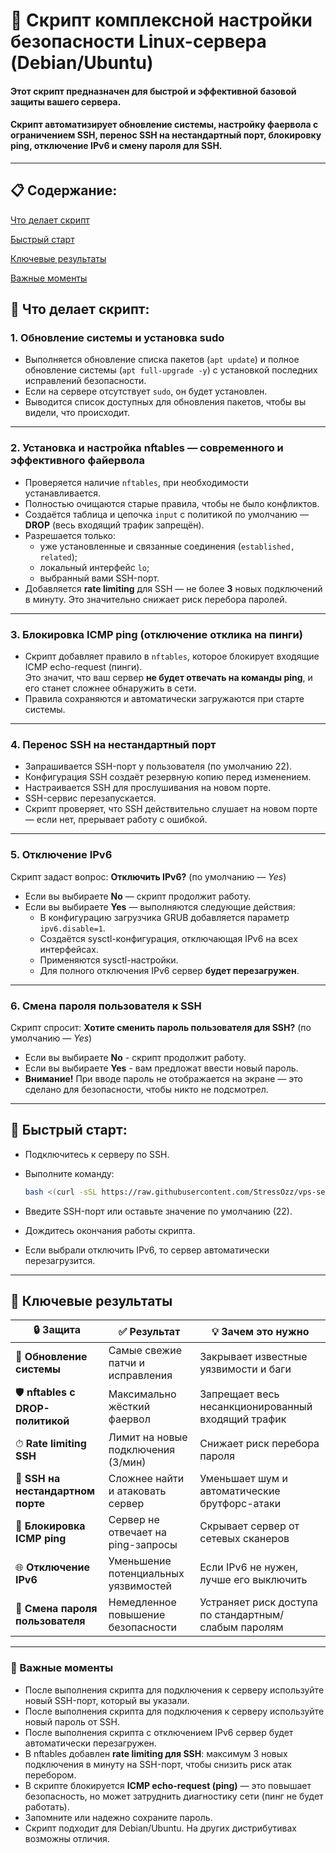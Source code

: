 # 🔐 Скрипт комплексной настройки безопасности Linux-сервера (Debian/Ubuntu)

#### Этот скрипт предназначен для быстрой и эффективной базовой защиты вашего сервера.
#### Скрипт автоматизирует обновление системы, настройку фаервола с ограничением SSH, перенос SSH на нестандартный порт, блокировку ping, отключение IPv6 и смену пароля для SSH.

---
## 📋 Содержание:
[Что делает скрипт](#-Что-делает-скрипт)

[Быстрый старт](#-Быстрый-старт)

[Ключевые результаты](#-Ключевые-результаты)

[Важные моменты](#-Важные-моменты)

## 📌 Что делает скрипт:
### 1. Обновление системы и установка sudo
- Выполняется обновление списка пакетов (`apt update`) и полное обновление системы (`apt full-upgrade -y`) с установкой последних исправлений безопасности.
- Если на сервере отсутствует `sudo`, он будет установлен.
- Выводится список доступных для обновления пакетов, чтобы вы видели, что происходит.

---

### 2. Установка и настройка nftables — современного и эффективного файервола
- Проверяется наличие `nftables`, при необходимости устанавливается.
- Полностью очищаются старые правила, чтобы не было конфликтов.
- Создаётся таблица и цепочка `input` с политикой по умолчанию — **DROP** (весь входящий трафик запрещён).
- Разрешается только:
  - уже установленные и связанные соединения (`established, related`);
  - локальный интерфейс `lo`;
  - выбранный вами SSH-порт.
- Добавляется **rate limiting** для SSH — не более **3** новых подключений в минуту. Это значительно снижает риск перебора паролей.

---

### 3. Блокировка ICMP ping (отключение отклика на пинги)

- Скрипт добавляет правило в `nftables`, которое блокирует входящие ICMP echo-request (пинги).  
  Это значит, что ваш сервер **не будет отвечать на команды ping**, и его станет сложнее обнаружить в сети.
- Правила сохраняются и автоматически загружаются при старте системы.

---

### 4. Перенос SSH на нестандартный порт
- Запрашивается SSH-порт у пользователя (по умолчанию 22).
- Конфигурация SSH создаёт резервную копию перед изменением.
- Настраивается SSH для прослушивания на новом порте.
- SSH-сервис перезапускается.
- Скрипт проверяет, что SSH действительно слушает на новом порте — если нет, прерывает работу с ошибкой.

---

### 5. Отключение IPv6 
Cкрипт задаст вопрос: **Отключить IPv6?** (по умолчанию — *Yes*)
- Если вы выбираете **No** — скрипт продолжит работу. 
- Если вы выбираете **Yes** — выполняются следующие действия:
  - В конфигурацию загрузчика GRUB добавляется параметр `ipv6.disable=1`.  
  - Создаётся sysctl-конфигурация, отключающая IPv6 на всех интерфейсах.  
  - Применяются sysctl-настройки.  
  - Для полного отключения IPv6 сервер **будет перезагружен**.

---

### 6. Смена пароля пользователя к SSH
Cкрипт спросит: **Хотите сменить пароль пользователя для SSH?** (по умолчанию — *Yes*)
- Если вы выбираете **No** - скрипт продолжит работу.
- Если вы выбираете **Yes** - вам предложат ввести новый пароль.
- **Внимание!** При вводе пароль не отображается на экране — это сделано для безопасности, чтобы никто не подсмотрел.

---

## 🚀 Быстрый старт:
- Подключитесь к серверу по SSH.

- Выполните команду:

   ```bash
   bash <(curl -sSL https://raw.githubusercontent.com/StressOzz/vps-setup/main/vps-settings.sh)

- Введите SSH-порт или оставьте значение по умолчанию (22).

- Дождитесь окончания работы скрипта.

- Если выбрали отключить IPv6, то сервер автоматически перезагрузится.

---

## 🎯 Ключевые результаты

| 🔒 Защита                | ✅ Результат                          | 💡 Зачем это нужно                              |
|-------------------------|------------------------------------|------------------------------------------------|
| 🔄 **Обновление системы** | Самые свежие патчи и исправления    | Закрывает известные уязвимости и баги           |
| 🛡️ **nftables с DROP-политикой** | Максимально жёсткий фаервол          | Запрещает весь несанкционированный входящий трафик |
| ⏱ **Rate limiting SSH** | Лимит на новые подключения (3/мин) | Снижает риск перебора пароля                    |
| 🔐 **SSH на нестандартном порте** | Сложнее найти и атаковать сервер      | Уменьшает шум и автоматические брутфорс-атаки  |
| 🚫 **Блокировка ICMP ping** | Сервер не отвечает на ping-запросы   | Скрывает сервер от сетевых сканеров             |
| 🌐 **Отключение IPv6**  | Уменьшение потенциальных уязвимостей | Если IPv6 не нужен, лучше его выключить          |
| 🔑 **Смена пароля пользователя**  | Немедленное повышение безопасности | Устраняет риск доступа по стандартным/слабым паролям|
---

### 📌 Важные моменты

- После выполнения скрипта для подключения к серверу используйте новый SSH-порт, который вы указали.  
- После выполнения скрипта для подключения к серверу используйте новый пароль от SSH.
- После выполнения скрипта с отключением IPv6 сервер будет автоматически перезагружен.  
- В nftables добавлен **rate limiting для SSH**: максимум 3 новых подключения в минуту на SSH-порт, чтобы снизить риск атак перебором.  
- В скрипте блокируется **ICMP echo-request (ping)** — это повышает безопасность, но может затруднить диагностику сети (пинг не будет работать).
- Запомните или надежно сохраните пароль.
- Скрипт подходит для Debian/Ubuntu. На других дистрибутивах возможны отличия.
